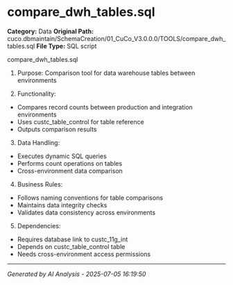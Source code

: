 # compare_dwh_tables.sql

**Category:** Data
**Original Path:** cuco.dbmaintain/SchemaCreation/01_CuCo_V3.0.0.0/TOOLS/compare_dwh_tables.sql
**File Type:** SQL script

compare_dwh_tables.sql
1. Purpose: Comparison tool for data warehouse tables between environments

2. Functionality:
- Compares record counts between production and integration environments
- Uses custc_table_control for table reference
- Outputs comparison results

3. Data Handling:
- Executes dynamic SQL queries
- Performs count operations on tables
- Cross-environment data comparison

4. Business Rules:
- Follows naming conventions for table comparisons
- Maintains data integrity checks
- Validates data consistency across environments

5. Dependencies:
- Requires database link to custc_11g_int
- Depends on custc_table_control table
- Needs cross-environment access permissions

---
*Generated by AI Analysis - 2025-07-05 16:19:50*
